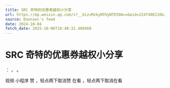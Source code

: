```yaml
---
title: SRC 奇特的优惠券越权小分享
url: https://mp.weixin.qq.com/s?__biz=MzkyNTUyNTE5OA==&mid=2247486110&idx=1&sn=be3645be3e4013c0bed22cc2e5c10a4e
source: Doonsec's feed
date: 2024-10-04
fetch_date: 2025-10-06T18:48:32.408460
---
```


# SRC 奇特的优惠券越权小分享

：
，
。

视频
小程序
赞
，轻点两下取消赞
在看
，轻点两下取消在看